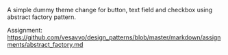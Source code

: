 A simple dummy theme change for button, text field and checkbox using abstract factory pattern.

Assignment: https://github.com/vesavvo/design_patterns/blob/master/markdown/assignments/abstract_factory.md